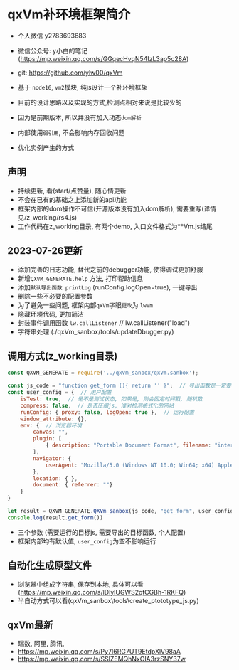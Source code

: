 # qxVm补环境框架简介

- 个人微信 y2783693683

- 微信公众号: y小白的笔记(https://mp.weixin.qq.com/s/GGqecHvqN54IzL3ap5c28A)
- git: https://github.com/ylw00/qxVm
- 基于 `node16`, `vm2`模块, 纯js设计一个补环境框架
- 目前的设计思路以及实现的方式,检测点相对来说是比较少的
- 因为是前期版本, 所以并没有加入动态`dom解析`
- 内部使用`弱引用`, 不会影响内存回收问题
- 优化实例产生的方式

 ## 声明

- 持续更新, 看(start/点赞量), 随心情更新
- 不会在已有的基础之上添加新的api功能
- 框架内部的dom操作不可信(开源版本没有加入dom解析), 需要重写(详情见/z_working/rs4.js)
- 工作代码在z_working目录, 有两个demo, 入口文件格式为**Vm.js结尾



##  2023-07-26更新

- 添加完善的日志功能, 替代之前的debugger功能, 使得调试更加舒服
- 新增`QXVM_GENERATE.help` 方法, 打印帮助信息
- 添加`默认导出函数 printLog` (runConfig.logOpen=true), 一键导出
- 删除一些不必要的配置参数
- 为了避免一些问题, 框架内部`qxVm`字眼`更改`为 `lwVm`
- 隐藏环境代码, 更加简洁
- 封装事件调用函数 `lw.callListener`  // lw.callListener("load")
- 字符串处理 (./qxVm_sanbox/tools/updateDbugger.py)



## 调用方式(z_working目录)
```js
const QXVM_GENERATE = require('../qxVm_sanbox/qxVm.sanbox');

const js_code = "function get_form (){ return '' }";  // 导出函数是一定要写的
const user_config = {  // 用户配置
    isTest: true,  // 是不是测试状态, 如果是, 则会固定时间戳, 随机数
    compress: false,  // 是否压缩js, 准对检测格式化的网站
    runConfig: { proxy: false, logOpen: true },  // 运行配置
    window_attribute: {},
    env: {  // 浏览器环境
        canvas: "",
        plugin: [
            { description: "Portable Document Format", filename: "internal-pdf-viewer", name: "Chrome PDF Plugin", MimeTypes: [{ description: "Portable Document Format", suffixes: "pdf", type: "application/x-google-chrome-pdf" }] }
        ],
        navigator: {
            userAgent: "Mozilla/5.0 (Windows NT 10.0; Win64; x64) AppleWebKit/537.36 (KHTML, like Gecko) Chrome/100.0.4896.127 Safari/537.36 Edg/100.0.1185.55"
        },
        location: { },
        document: { referrer: ""}
    }
}

let result = QXVM_GENERATE.QXVm_sanbox(js_code, "get_form", user_config, );
console.log(result.get_form())
```
- 三个参数 (需要运行的目标js, 需要导出的目标函数, 个人配置)
- 框架内部均有默认值, `user_config`为空不影响运行

## 自动化生成原型文件
- 浏览器中组成字符串, 保存到本地, 具体可以看 (https://mp.weixin.qq.com/s/lDlylUGWS2qtCGBh-1RKFQ)
- 半自动方式可以看(qxVm_sanbox\tools\create_ptototype_js.py)

## qxVm最新

- 瑞数, 阿里, 腾讯, 
- https://mp.weixin.qq.com/s/Py7I6RG7UT9EtdpXlV98aA
- https://mp.weixin.qq.com/s/SSlZEMQhNxOlA3rzSNY37w

